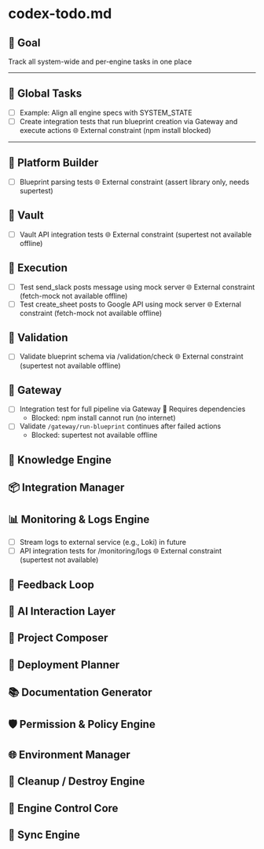 # codex-todo.md

## 🎯 Goal
Track all system-wide and per-engine tasks in one place

---

## 🔧 Global Tasks
- [ ] Example: Align all engine specs with SYSTEM_STATE
- [ ] Create integration tests that run blueprint creation via Gateway and execute actions 🌐 External constraint (npm install blocked)

---

## 🧩 Platform Builder

- [ ] Blueprint parsing tests 🌐 External constraint (assert library only, needs supertest)

## 🔐 Vault

- [ ] Vault API integration tests 🌐 External constraint (supertest not available offline)

## 🏃 Execution

- [ ] Test send_slack posts message using mock server 🌐 External constraint (fetch-mock not available offline)
- [ ] Test create_sheet posts to Google API using mock server 🌐 External constraint (fetch-mock not available offline)

## 🧪 Validation

- [ ] Validate blueprint schema via /validation/check 🌐 External constraint (supertest not available offline)

## 📜 Gateway

- [ ] Integration test for full pipeline via Gateway 🔧 Requires dependencies
  - Blocked: npm install cannot run (no internet)
- [ ] Validate `/gateway/run-blueprint` continues after failed actions
  - Blocked: supertest not available offline

## 📝 Knowledge Engine

## 📦 Integration Manager

## 📊 Monitoring & Logs Engine
- [ ] Stream logs to external service (e.g., Loki) in future
- [ ] API integration tests for /monitoring/logs 🌐 External constraint (supertest not available)

## 🔁 Feedback Loop

## 💬 AI Interaction Layer

## 🧱 Project Composer

## 🚀 Deployment Planner

## 📚 Documentation Generator

## 🛡️ Permission & Policy Engine

## 🌐 Environment Manager

## 🧹 Cleanup / Destroy Engine

## 🛂 Engine Control Core

## 🔄 Sync Engine
